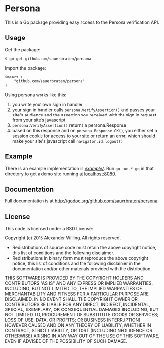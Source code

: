 # Persona

This is a Go package providing easy access to the Persona verification API.

## Usage

Get the package:

	$ go get github.com/sauerbraten/persona

Import the package:

	import (
		"github.com/sauerbraten/persona"
	)

Using persona works like this:

1. you write yout own sign in handler
2. your sign in handler calls `persona.VerifyAssertion()` and passes your site's audience and the assertion you received with the sign in request from your site's javascript
3. `persona.VerifyAssertion()` returns a persona.Response
4. based on this response and on `persona.Response.OK()`, you either set a session cookie for access to your site or return an error, which should make your site's javascript call `navigator.id.logout()`

## Example

There is an example implementation in [*example/*](https://github.com/sauerbraten/persona/blob/master/example). Run `go run *.go` in that directory to get a demo site running at [localhost:8080](http://localhost:8080/).

## Documentation

Full documentation is at http://godoc.org/github.com/sauerbraten/persona.

## License

This code is licensed under a BSD License:

Copyright (c) 2013 Alexander Willing. All rights reserved.

- Redistributions of source code must retain the above copyright notice, this list of conditions and the following disclaimer.
- Redistributions in binary form must reproduce the above copyright notice, this list of conditions and the following disclaimer in the documentation and/or other materials provided with the distribution.

THIS SOFTWARE IS PROVIDED BY THE COPYRIGHT HOLDERS AND CONTRIBUTORS "AS IS" AND ANY EXPRESS OR IMPLIED WARRANTIES, INCLUDING, BUT NOT LIMITED TO, THE IMPLIED WARRANTIES OF MERCHANTABILITY AND FITNESS FOR A PARTICULAR PURPOSE ARE DISCLAIMED. IN NO EVENT SHALL THE COPYRIGHT OWNER OR CONTRIBUTORS BE LIABLE FOR ANY DIRECT, INDIRECT, INCIDENTAL, SPECIAL, EXEMPLARY, OR CONSEQUENTIAL DAMAGES (INCLUDING, BUT NOT LIMITED TO, PROCUREMENT OF SUBSTITUTE GOODS OR SERVICES; LOSS OF USE, DATA, OR PROFITS; OR BUSINESS INTERRUPTION) HOWEVER CAUSED AND ON ANY THEORY OF LIABILITY, WHETHER IN CONTRACT, STRICT LIABILITY, OR TORT (INCLUDING NEGLIGENCE OR OTHERWISE) ARISING IN ANY WAY OUT OF THE USE OF THIS SOFTWARE, EVEN IF ADVISED OF THE POSSIBILITY OF SUCH DAMAGE.